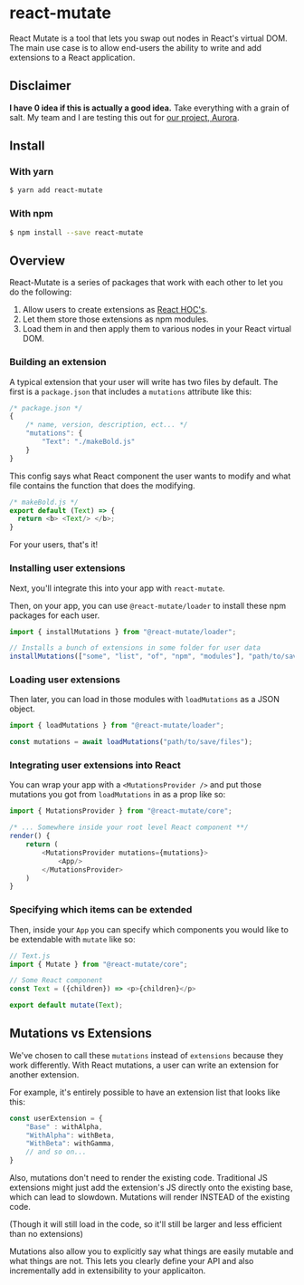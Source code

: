# react-mutate

React Mutate is a tool that lets you swap out nodes in React's virtual DOM. The main use case is to allow end-users the ability to write and add extensions to a React application. 

## Disclaimer

**I have 0 idea if this is actually a good idea.** Take everything with a grain of salt. My team and I are testing this out for [our project, Aurora](https://github.com/tundra-code/aurora).

## Install

### With yarn

``` sh
$ yarn add react-mutate
```

### With npm

``` sh
$ npm install --save react-mutate
```

## Overview

React-Mutate is a series of packages that work with each other to let you do the following:
1. Allow users to create extensions as [React HOC's](https://reactjs.org/docs/higher-order-components.html).
2. Let them store those extensions as npm modules.
3. Load them in and then apply them to various nodes in your React virtual DOM.


### Building an extension 

A typical extension that your user will write has two files by default. The first is a `package.json` that includes a `mutations` attribute like this:

``` js
/* package.json */
{
    /* name, version, description, ect... */
    "mutations": {
        "Text": "./makeBold.js"
    }
}
```

This config says what React component the user wants to modify and what file contains the function that does the modifying.

``` js
/* makeBold.js */
export default (Text) => {
  return <b> <Text/> </b>;
}
```

For your users, that's it! 

### Installing user extensions
Next, you'll integrate this into your app with `react-mutate`. 

Then, on your app, you can use `@react-mutate/loader` to install these npm packages for each user. 

``` js
import { installMutations } from "@react-mutate/loader";

// Installs a bunch of extensions in some folder for user data
installMutations(["some", "list", "of", "npm", "modules"], "path/to/save/files"); 
```

### Loading user extensions

Then later, you can load in those modules with `loadMutations` as a JSON object.

``` js
import { loadMutations } from "@react-mutate/loader";

const mutations = await loadMutations("path/to/save/files");
```

### Integrating user extensions into React
You can wrap your app with a `<MutationsProvider />` and put those mutations you got from `loadMutations` in as a prop like so:

``` js
import { MutationsProvider } from "@react-mutate/core";

/* ... Somewhere inside your root level React component **/ 
render() {
    return (
        <MutationsProvider mutations={mutations}>
            <App/>
        </MutationsProvider>
    )
}
```

### Specifying which items can be extended
Then, inside your `App` you can specify which components you would like to be extendable with `mutate` like so:

``` js
// Text.js 
import { Mutate } from "@react-mutate/core";

// Some React component 
const Text = ({children}) => <p>{children}</p>

export default mutate(Text);
```

## Mutations vs Extensions
We've chosen to call these `mutations` instead of `extensions` because they work differently. With React mutations, a user can write an extension for another extension. 

For example, it's entirely possible to have an extension list that looks like this:

``` js
const userExtension = {
    "Base" : withAlpha,
    "WithAlpha": withBeta,
    "WithBeta": withGamma,
    // and so on...
}
```

Also, mutations don't need to render the existing code. Traditional JS extensions might just add the extension's JS directly onto the existing base, which can lead to slowdown. Mutations will render INSTEAD of the existing code. 

(Though it will still load in the code, so it'll still be larger and less efficient than no extensions)

Mutations also allow you to explicitly say what things are easily mutable and what things are not. This lets you clearly define your API and also incrementally add in extensibility to your applicaiton. 